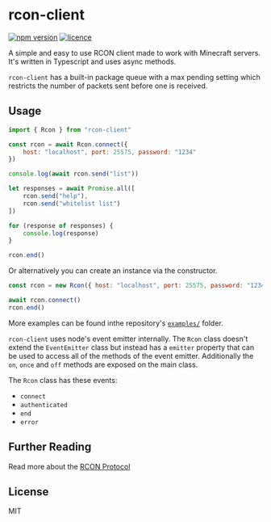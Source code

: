 # rcon-client

[![npm version](https://img.shields.io/npm/v/rcon-client.svg)](https://www.npmjs.com/package/rcon-client)
[![licence](https://img.shields.io/github/license/janispritzkau/rcon-client)](https://github.com/janispritzkau/rcon-client/blob/master/LICENSE)

A simple and easy to use RCON client made to work with Minecraft servers.
It's written in Typescript and uses async methods.

`rcon-client` has a built-in package queue with a max pending setting which
restricts the number of packets sent before one is received.

## Usage

```js
import { Rcon } from "rcon-client"

const rcon = await Rcon.connect({
    host: "localhost", port: 25575, password: "1234"
})

console.log(await rcon.send("list"))

let responses = await Promise.all([
    rcon.send("help"),
    rcon.send("whitelist list")
])

for (response of responses) {
    console.log(response)
}

rcon.end()
```

Or alternatively you can create an instance via the constructor.

```js
const rcon = new Rcon({ host: "localhost", port: 25575, password: "1234" })

await rcon.connect()
rcon.end()
```

More examples can be found inthe repository's [`examples/`](https://github.com/janispritzkau/rcon-client/tree/master/examples) folder.

`rcon-client` uses node's event emitter internally. The `Rcon` class doesn't
extend the `EventEmitter` class but instead has a `emitter` property that can be used
to access all of the methods of the event emitter. Additionally the `on`, `once` and `off` methods are exposed on the main class.

The `Rcon` class has these events:

- `connect`
- `authenticated`
- `end`
- `error`

## Further Reading

Read more about the [RCON Protocol](http://wiki.vg/RCON)

## License

MIT

